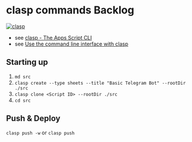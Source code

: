 # clasp commands Backlog

[![clasp](https://img.shields.io/badge/built%20with-clasp-4285f4.svg)](https://github.com/google/clasp)

- see [clasp - The Apps Script CLI](https://codelabs.developers.google.com/codelabs/clasp#0)
- see [Use the command line interface with clasp](https://developers.google.com/apps-script/guides/clasp)

## Starting up

1. `md src`
2. `clasp create --type sheets --title "Basic Telegram Bot" --rootDir ./src`
3. `clasp clone <Script ID> --rootDir ./src`
4. `cd src`

## Push & Deploy

`clasp push -w` or `clasp push`
